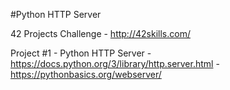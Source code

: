 #Python HTTP Server

42 Projects Challenge - http://42skills.com/

Project #1 - Python HTTP Server - https://docs.python.org/3/library/http.server.html - https://pythonbasics.org/webserver/
